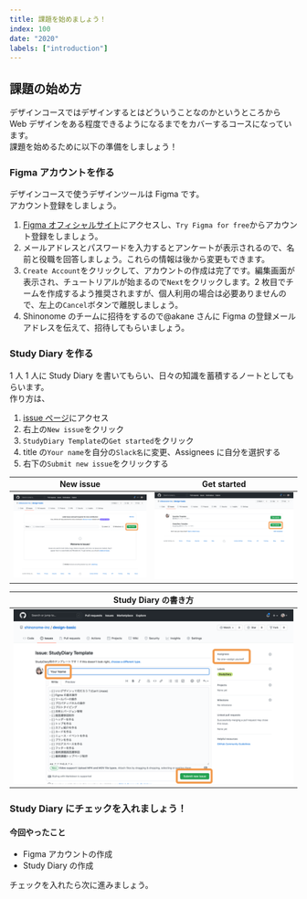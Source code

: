 ```yaml
---
title: 課題を始めましょう！
index: 100
date: "2020"
labels: ["introduction"]
---
```


## 課題の始め方

デザインコースではデザインするとはどういうことなのかというところから Web デザインをある程度できるようになるまでをカバーするコースになっています。  
課題を始めるために以下の準備をしましょう！

### Figma アカウントを作る

デザインコースで使うデザインツールは Figma です。  
アカウント登録をしましょう。

1. [Figma オフィシャルサイト](https://www.figma.com/)にアクセスし、`Try Figma for free`からアカウント登録をしましょう。
2. メールアドレスとパスワードを入力するとアンケートが表示されるので、名前と役職を回答しましょう。これらの情報は後から変更もできます。
3. `Create Account`をクリックして、アカウントの作成は完了です。編集画面が表示され、チュートリアルが始まるので`Next`をクリックします。2 枚目でチームを作成するよう推奨されますが、個人利用の場合は必要ありませんので、左上の`Cancel`ボタンで離脱しましょう。
4. Shinonome のチームに招待をするので@akane さんに Figma の登録メールアドレスを伝えて、招待してもらいましょう。

### Study Diary を作る

1 人 1 人に Study Diary を書いてもらい、日々の知識を蓄積するノートとしてもらいます。  
作り方は、

1. [issue ページ](https://github.com/shinonome-inc/design-basic/issues)にアクセス
2. 右上の`New issue`をクリック
3. `StudyDiary Template`の`Get started`をクリック
4. title の`Your name`を自分の`Slack名`に変更、Assignees に自分を選択する
5. 右下の`Submit new issue`をクリックする

| New issue                        | Get started                          |
| -------------------------------- | ------------------------------------ |
| ![New issue](./img/newIssue.png) | ![Get started](./img/getStarted.png) |

| Study Diary の書き方                 |
| ------------------------------------ |
| ![Study Diary](./img/howToStart.png) |

### Study Diary にチェックを入れましょう！

#### 今回やったこと

- Figma アカウントの作成
- Study Diary の作成

チェックを入れたら次に進みましょう。

